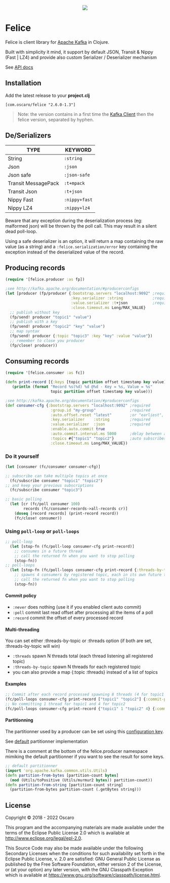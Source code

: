 <p align="center">
	<img src="https://assets.letemps.ch/sites/default/files/styles/article_detail_desktop/public/media/2021/11/08/file79vuqsh1bkg1fcq2s6i0.jpg?h=acd92167&itok=7inwu_KU"/>
</p>

# Felice

Felice is client library for [Apache Kafka](http://kafka.apache.org) in Clojure. 

Built with simplicity it mind, it support by default JSON, Transit & Nippy (Fast | LZ4) and
provide also custom Serializer / Deserializer mechanism

See [API docs](https://it-dev.pages.oscaroad.com/felice/)

## Installation

Add the latest release to your **project.clj**
 
```
[com.oscaro/felice "2.6.0-1.3"]
```

> Note: the version contains in a first time the [Kafka Client](https://mvnrepository.com/artifact/org.apache.kafka/kafka-clients) then the felice version, separated by hyphen.

## De/Serializers

| TYPE                | KEYWORD      |
|---------------------|--------------|
| String              | `:string`    |
| Json                | `:json`      |
| Json safe           | `:json-safe` |
| Transit MessagePack | `:t+mpack`   |
| Transit Json        | `:t+json`    |
| Nippy Fast          | `:nippy+fast`|
| Nippy LZ4           | `:nippy+lz4` |

Beware that any exception during the deserialization process (eg: malformed json) will be thrown by the poll call. 
This may result in a silent dead poll-loop. 

Using a safe deserializer is an option, it will return a map containing the raw value (as a string) 
and a `:felice.serialization/error` key containing the exception instead of the deserialized value of the record.

## Producing records

```clojure
(require '[felice.producer :as fp])

;see http://kafka.apache.org/documentation/#producerconfigs
(let [producer (fp/producer {:bootstrap.servers "localhost:9092" ;required
                             :key.serializer :string             ;required
                             :value.serializer :t+json           ;required
                             :close.timeout.ms Long/MAX_VALUE}
  ;; publish without key
  (fp/send! producer "topic1" "value")
  ;; publish with a key
  (fp/send! producer "topic2" "key" "value")
  ;; map syntax
  (fp/send! producer {:topic "topic3" :key "key" :value "value"})
  ;; remember to close you producer
  (fp/close! producer))
```

## Consuming records

```clojure
(require '[felice.consumer :as fc])

(defn print-record [{:keys [topic partition offset timestamp key value]}]
   (println (format "Record %s(%d) %d @%d - Key = %s, Value = %s"
                    topic partition offset timestamp key value)))

;see http://kafka.apache.org/documentation/#producerconfigs
(def consumer-cfg {:bootstrap.servers "localhost:9092" ;required
                    :group.id "my-group"               ;required
                    :auto.offset.reset "latest"        ;or "earliest", used at first startup only
                    :key.serializer    :string         ;required
                    :value.serializer  :json           ;required
                    :enable.auto.commit true
                    :auto.commit.interval.ms 5000      ;delay between auto commits
                    :topics #{"topic1" "topic2"}       ;auto subscribes at startup
                    :close.timeout.ms Long/MAX_VALUE})
```

### Do it yourself

```clojure
(let [consumer (fc/consumer consumer-cfg)]

;; subscribe can take multiple topics at once
  (fc/subscribe consumer "topic1" "topic2")
;; and keep your previous subscriptions
  (fc/subscribe consumer "topic3")

;; basic polling
  (let [cr (fc/poll consumer 100)
        records (fc/consumer-records->all-records cr)]
    (doseq [record records] (print-record record))
    (fc/close! consumer))
```

### Using `poll-loop` or `poll-loops`

```clojure
;; poll-loop
  (let [stop-fn (fc/poll-loop consumer-cfg print-record)]
    ;; consumes in a future thread
    ;; call the returned fn when you want to stop polling
    (stop-fn))
;; poll-loops
  (let [stop-fn (fc/poll-loops consumer-cfg print-record {:threads-by-topic 4})]
    ;; spawns 4 consumers by registered topic, each in its own future thread
    ;; call the returned fn when you want to stop polling
    (stop-fn))
```

#### Commit policy

* `:never`   does nothing (use it if you enabled client auto commit)
* `:poll`    commit last read offset after processing all the items of a poll
* `:record`  commit the offset of every processed record

#### Multi-threading

You can set either :threads-by-topic or :threads option (if both are set, :threads-by-topic will win)
* `:threads`           spawn N threads total (each thread listening all registered topic)
* `:threads-by-topic`  spawn N threads for each registered topic
* you can also provide a map {:topic :threads} instead of a list of topics

#### Examples

```clojure
;; Commit after each record processed spawning 8 threads (4 for topic1 and 4 for topic2)
(fc/poll-loops consumer-cfg print-record ["topic1" "topic2"] {:commit-policy :record :threads-by-topic 4})
;; No committing 1 thread for topic1 and 4 for topic2
(fc/poll-loops consumer-cfg print-record {"topic1" 1 "topic2" 4} {:commit-policy :never})
```

#### Partitionning

The partitionner used by a producer can be set using this [configuration key](https://kafka.apache.org/documentation/#producerconfigs_partitioner.class).

See [default](https://github.com/a0x8o/kafka/blob/master/clients/src/main/java/org/apache/kafka/clients/producer/internals/DefaultPartitioner.java#L65-L71) partitionner implementation

There is a comment at the bottom of the felice.producer namespace mimiking the default partitionner if you want to see the result for some keys.

```clojure
;; default partitionner
(import 'org.apache.kafka.common.utils.Utils)
(defn partition-from-bytes [partition-count bytes]
  (mod (Utils/toPositive (Utils/murmur2 bytes)) partition-count))
(defn partition-from-string [partition-count string]
  (partition-from-bytes partition-count (.getBytes string)))
```

## License

Copyright © 2018 - 2022 Oscaro

This program and the accompanying materials are made available under the
terms of the Eclipse Public License 2.0 which is available at
http://www.eclipse.org/legal/epl-2.0.

This Source Code may also be made available under the following Secondary
Licenses when the conditions for such availability set forth in the Eclipse
Public License, v. 2.0 are satisfied: GNU General Public License as published by
the Free Software Foundation, either version 2 of the License, or (at your
option) any later version, with the GNU Classpath Exception which is available
at https://www.gnu.org/software/classpath/license.html.
